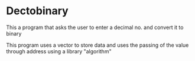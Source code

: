# Dectobinary
This a program that asks the user to enter a decimal no. and convert it to binary


This program uses a vector to store data and uses the passing of the value through address using a library "algorithm" 
